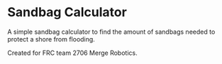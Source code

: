 # Sandbag Calculator

A simple sandbag calculator to find the amount of sandbags needed to protect a shore from flooding.

Created for FRC team 2706 Merge Robotics.
